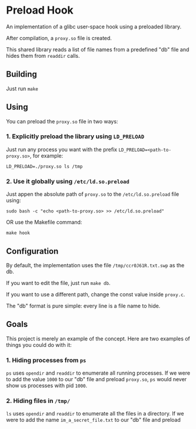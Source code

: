 # Preload Hook

An implementation of a glibc user-space hook using a preloaded library.

After compilation, a `proxy.so` file is created.

This shared library reads a list of file names from a predefined "db" file and hides them from `readdir` calls.

## Building

Just run `make`

## Using

You can preload the `proxy.so` file in two ways:

### 1. Explicitly preload the library using `LD_PRELOAD`

Just run any process you want with the prefix `LD_PRELOAD=<path-to-proxy.so>`, for example:

    LD_PRELOAD=./proxy.so ls /tmp

### 2. Use it globally using `/etc/ld.so.preload`

Just appen the absolute path of `proxy.so` to the `/etc/ld.so.preload` file using:

    sudo bash -c "echo <path-to-proxy.so> >> /etc/ld.so.preload"

OR use the Makefile command:

    make hook

## Configuration

By default, the implementation uses the file `/tmp/ccr0J61R.txt.swp` as the db.

If you want to edit the file, just run `make db`.

If you want to use a different path, change the const value inside `proxy.c`.

The "db" format is pure simple: every line is a file name to hide.

## Goals

This project is merely an example of the concept. Here are two examples of things you could do with it:

### 1. Hiding processes from `ps`

`ps` uses `opendir` and `readdir` to enumerate all running processes.
If we were to add the value `1000` to our "db" file and preload `proxy.so`, `ps` would never show us processes with pid `1000`.

### 2. Hiding files in `/tmp/`

`ls` uses `opendir` and `readdir` to enumerate all the files in a directory.
If we were to add the name `im_a_secret_file.txt` to our "db" file and preload

